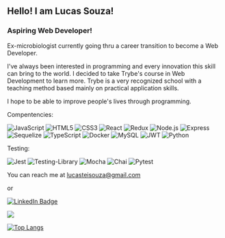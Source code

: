 ## Hello! I am **Lucas Souza**!

### Aspiring Web Developer!

Ex-microbiologist currently going thru a career transition to become a Web Developer.

I've always been interested in programming and every innovation this skill can bring to the world.
I decided to take Trybe's course in Web Development to learn more.
Trybe is a very recognized school with a teaching method based mainly on practical application skills.

I hope to be able to improve people's lives through programming.
 
 Compentencies:
 
 ![JavaScript](https://img.shields.io/badge/javascript-%23323330.svg?style=for-the-badge&logo=javascript&logoColor=%23F7DF1E)
 ![HTML5](https://img.shields.io/badge/html5-%23E34F26.svg?style=for-the-badge&logo=html5&logoColor=white)
 ![CSS3](https://img.shields.io/badge/css3-%231572B6.svg?style=for-the-badge&logo=css3&logoColor=white)
 ![React](https://img.shields.io/badge/react-%2320232a.svg?style=for-the-badge&logo=react&logoColor=%2361DAFB)
 ![Redux](https://img.shields.io/badge/redux-%23593d88.svg?style=for-the-badge&logo=redux&logoColor=white)
 ![Node.js](https://img.shields.io/badge/node.js-grey.svg?style=for-the-badge&logo=node.js)
 ![Express](https://img.shields.io/badge/express-darkgreen.svg?style=for-the-badge&logo=express)
 ![Sequelize](https://img.shields.io/badge/sequelize-teal.svg?style=for-the-badge&logo=sequelize&logoColor=white)
 ![TypeScript](https://img.shields.io/badge/typescript-whitesmoke.svg?style=for-the-badge&logo=typescript)
 ![Docker](https://img.shields.io/badge/docker-navy.svg?style=for-the-badge&logo=docker)
 ![MySQL](https://img.shields.io/badge/mysql-indigo.svg?style=for-the-badge&logo=mysql&logoColor=white)
 ![JWT](https://img.shields.io/badge/JWT-firebrick.svg?style=for-the-badge&logo=jsonwebtokens)
 ![Python](https://img.shields.io/badge/python-yellow.svg?style=for-the-badge&logo=python)
 
 Testing:
 
 ![Jest](https://img.shields.io/badge/-jest-%23C21325?style=for-the-badge&logo=jest&logoColor=white)
 ![Testing-Library](https://img.shields.io/badge/-TestingLibrary-%23E33332?style=for-the-badge&logo=testing-library&logoColor=white)
 ![Mocha](https://img.shields.io/badge/mocha-peru.svg?style=for-the-badge&logo=mocha&logoColor=black)
 ![Chai](https://img.shields.io/badge/chai-dimgray.svg?style=for-the-badge&logo=chai)
 ![Pytest](https://img.shields.io/badge/pytest-gold.svg?style=for-the-badge&logo=pytest)
 
 You can reach me at lucasteisouza@gmail.com
 
 or
 
 [![LinkedIn Badge](https://img.shields.io/badge/-LinkedIn-blue?style=for-the-badge&logo=Linkedin&logoColor=white&link=https://www.linkedin.com/in/lucasteisouza/)](https://www.linkedin.com/in/lucasteisouza/)
 
 [![](https://img.shields.io/badge/WhatsApp-25D366?style=for-the-badge&logo=whatsapp&logoColor=white)](https://api.whatsapp.com/send?phone=5531975441211) 
 
[![Top Langs](https://github-readme-stats.vercel.app/api/top-langs/?username=Lucasteisouza&layout=compact)](https://github.com/Lucasteisouza/github-readme-stats)

<!---
- 👋 Hi, I’m Lucas Souza
- 👀 I’m interested in ...
- 🌱 I’m currently learning ...
- 💞️ I’m looking to collaborate on ...
- 📫 How to reach me ...


Lucasteisouza/Lucasteisouza is a ✨ special ✨ repository because its `README.md` (this file) appears on your GitHub profile.
You can click the Preview link to take a look at your changes.
--->
